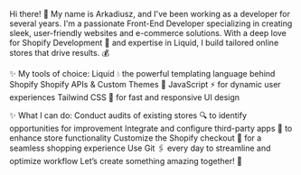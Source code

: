 
Hi there! 👋 My name is Arkadiusz, and I've been working as a developer for several years.
I'm a passionate Front-End Developer specializing in creating sleek, user-friendly websites and e-commerce solutions.
With a deep love for Shopify Development 🛒 and expertise in Liquid, I build tailored online stores that drive results. 💰

✨ My tools of choice:
Liquid 💧 the powerful templating language behind Shopify
Shopify APIs & Custom Themes 🔧
JavaScript ⚡ for dynamic user experiences
Tailwind CSS 🎨 for fast and responsive UI design

✨ What I can do:
Conduct audits of existing stores 🔍 to identify opportunities for improvement
Integrate and configure third-party apps 🤝 to enhance store functionality
Customize the Shopify checkout 🛒 for a seamless shopping experience
Use Git 🖇️ every day to streamline and optimize workflow
Let’s create something amazing together! 🚀
